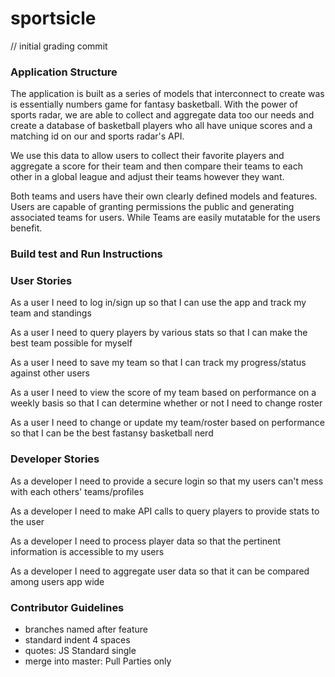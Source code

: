 # sportsicle

// initial grading commit

### Application Structure
The application is built as a series of models that interconnect to create 
was is essentially numbers game for fantasy basketball.
With the power of sports radar, we are able to collect and aggregate data
too our needs and create a database of basketball players who all have
unique scores and a matching id on our and sports radar's API. 

We use this data to allow users to collect their favorite players and 
aggregate a score for their team and then compare their teams to 
each other in a global league and adjust their
teams however they want.

Both teams and users have their own clearly defined models and 
features. Users are capable of granting permissions the public
and generating associated teams for users. While Teams are easily 
mutatable for the users benefit.

### Build test and Run Instructions 


### User Stories
As a user
I need to log in/sign up
so that I can use the app and track my team and standings

As a user
I need to query players by various stats
so that I can make the best team possible for myself

As a user
I need to save my team
so that I can track my progress/status against other users

As a user
I need to view the score of my team based on performance on a weekly basis
so that I can determine whether or not I need to change roster

As a user
I need to change or update my team/roster based on performance
so that I can be the best fastansy basketball nerd

### Developer Stories

As a developer
I need to provide a secure login
so that my users can't mess with each others' teams/profiles

As a developer
I need to make API calls to query players
to provide stats to the user

As a developer
I need to process player data
so that the pertinent information is accessible to my users

As a developer
I need to aggregate user data
so that it can be compared among users app wide


### Contributor Guidelines

* branches named after feature
* standard indent 4 spaces
* quotes: JS Standard single
* merge into master: Pull Parties only

